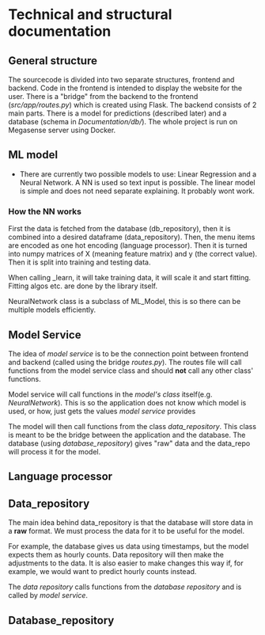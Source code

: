 # Technical and structural documentation

## General structure
The sourcecode is divided into two separate structures, frontend and backend. Code in the frontend is intended to display the website for the user. There is a "bridge" from the backend to the frontend (_src/app/routes.py_) which is created using Flask. The backend consists of 2 main parts. There is a model for predictions (described later) and a database (schema in _Documentation/db/_). The whole project is run on Megasense server using Docker.

## ML model
- There are currently two possible models to use: Linear Regression and a Neural Network. A NN is used so text input is possible. The linear model is simple and does not need separate explaining. It probably wont work. 

### How the NN works
First the data is fetched from the database (db_repository), then it is combined into a desired dataframe (data_repository). Then, the menu items are encoded as one hot encoding (language processor). Then it is turned into numpy matrices of X (meaning feature matrix) and y (the correct value). Then it is split into training and testing data. 

When calling _learn, it will take training data, it will scale it and start fitting. Fitting algos etc. are done by the library itself. 

NeuralNetwork class is a subclass of ML_Model, this is so there can be multiple models efficiently. 

## Model Service
The idea of _model service_ is to be the connection point between frontend and backend (called using the bridge _routes.py_). The routes file will call functions from the model service class and should __not__ call any other class' functions. 

Model service will call functions in the _model's class_ itself(e.g. _NeuralNetwork_). This is so the application does not know which model is used, or how, just gets the values _model service_ provides

The model will then call functions from the class _data_repository_. This class is meant to be the bridge between the application and the database. The database (using _database_repository_) gives "raw" data and the data_repo will process it for the model. 

## Language processor

## Data_repository
The main idea behind data_repository is that the database will store data in a __raw__ format. We must process the data for it to be useful for the model. 

For example, the database gives us data using timestamps, but the model expects them as hourly counts. Data repository will then make the adjustments to the data. It is also easier to make changes this way if, for example, we would want to predict hourly counts instead.

The _data repository_ calls functions from the _database repository_ and is called by _model service_. 

## Database_repository
